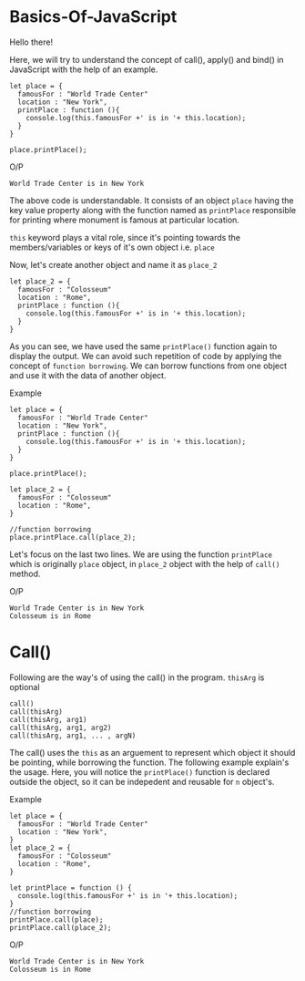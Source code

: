 # Basics-Of-JavaScript

Hello there!

Here, we will try to understand the concept of call(), apply() and bind() in JavaScript with the help of an example.

```
let place = {
  famousFor : "World Trade Center"
  location : "New York",
  printPlace : function (){
    console.log(this.famousFor +' is in '+ this.location);
  }
}

place.printPlace();
```
O/P
```
World Trade Center is in New York
```
The above code is understandable. It consists of an object ```place``` having the key value property along with the function named as ```printPlace``` responsible for printing where monument is famous at particular location. 

```this``` keyword plays a vital role, since it's pointing towards the members/variables or keys of it's own object i.e. ```place```

Now, let's create another object and name it as ```place_2```

```
let place_2 = {
  famousFor : "Colosseum"
  location : "Rome",
  printPlace : function (){
    console.log(this.famousFor +' is in '+ this.location);
  }
}
```
As you can see, we have used the same ```printPlace()``` function again to display the output. We can avoid such repetition of code by applying the concept of ```function borrowing```. We can borrow functions from one object and use it with the data of another object.

Example
```
let place = {
  famousFor : "World Trade Center"
  location : "New York",
  printPlace : function (){
    console.log(this.famousFor +' is in '+ this.location);
  }
}

place.printPlace();

let place_2 = {
  famousFor : "Colosseum"
  location : "Rome",
}

//function borrowing
place.printPlace.call(place_2);
```
Let's focus on the last two lines.
We are using the function ```printPlace``` which is originally  ```place``` object, in ```place_2``` object with the help of ```call()``` method.

O/P
```
World Trade Center is in New York
Colosseum is in Rome
```

# Call()
Following are the way's of using the call() in the program. ```thisArg``` is optional
```
call()
call(thisArg)
call(thisArg, arg1)
call(thisArg, arg1, arg2)
call(thisArg, arg1, ... , argN)
```

The call() uses the ```this``` as an arguement to represent which object it should be pointing, while borrowing the function. The following example explain's the usage. Here, you will notice the ```printPlace()``` function is declared outside the object, so it can be indepedent and reusable for ```n``` object's.

Example
```
let place = {
  famousFor : "World Trade Center"
  location : "New York",
}
let place_2 = {
  famousFor : "Colosseum"
  location : "Rome",
}

let printPlace = function () {
  console.log(this.famousFor +' is in '+ this.location);
} 
//function borrowing
printPlace.call(place);
printPlace.call(place_2);
```
O/P
```
World Trade Center is in New York
Colosseum is in Rome
```
